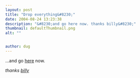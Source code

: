 ```yaml
---
layout: post
title: "Drop everything&#8230;"
date: 2004-08-24 13:23:38
description: "&#8230;and go here now. thanks billy&#8230;"
thumbnail: defaultThumbnail.png
alt: ""


author: dug
---
```


<p>...and go <a href="http://www.shatnerhasbeen.com/">here</a> now.</p>

<p><em>thanks <a href="http://blogs.pumpernickle.net/billy/">billy</a></em></p>
